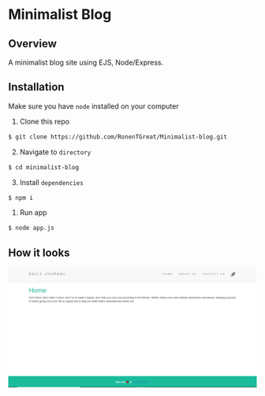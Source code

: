 # Minimalist Blog

## Overview

A minimalist blog site using EJS, Node/Express.

## Installation 

Make sure you have `node` installed on your computer

1. Clone this repo
```bash
$ git clone https://github.com/RonenTGreat/Minimalist-blog.git
```

2. Navigate to `directory`
```bash
$ cd minimalist-blog
```


3. Install `dependencies`
```bash
$ npm i
```

1. Run app
```bash
$ node app.js
```

## How it looks
[![Watch the video](preview/picture.png)](/preview/DailyJournal.mp4)